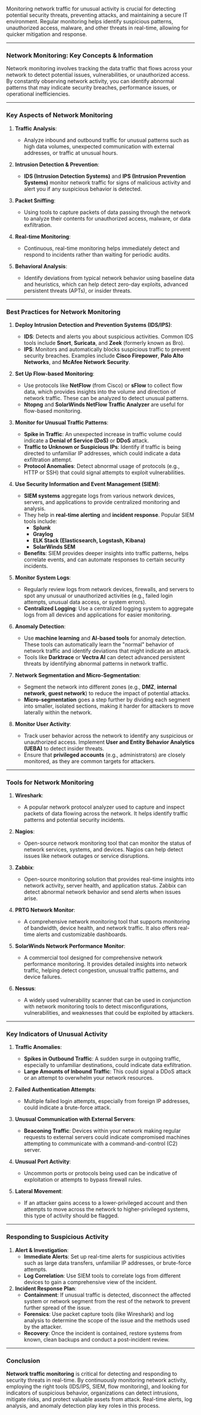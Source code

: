 Monitoring network traffic for unusual activity is crucial for detecting potential security threats, preventing attacks, and maintaining a secure IT environment. Regular monitoring helps identify suspicious patterns, unauthorized access, malware, and other threats in real-time, allowing for quicker mitigation and response.

---

### **Network Monitoring: Key Concepts & Information**

Network monitoring involves tracking the data traffic that flows across your network to detect potential issues, vulnerabilities, or unauthorized access. By constantly observing network activity, you can identify abnormal patterns that may indicate security breaches, performance issues, or operational inefficiencies.

---

### **Key Aspects of Network Monitoring**

1. **Traffic Analysis**:
    
    - Analyze inbound and outbound traffic for unusual patterns such as high data volumes, unexpected communication with external addresses, or traffic at unusual hours.
2. **Intrusion Detection & Prevention**:
    
    - **IDS (Intrusion Detection Systems)** and **IPS (Intrusion Prevention Systems)** monitor network traffic for signs of malicious activity and alert you if any suspicious behavior is detected.
3. **Packet Sniffing**:
    
    - Using tools to capture packets of data passing through the network to analyze their contents for unauthorized access, malware, or data exfiltration.
4. **Real-time Monitoring**:
    
    - Continuous, real-time monitoring helps immediately detect and respond to incidents rather than waiting for periodic audits.
5. **Behavioral Analysis**:
    
    - Identify deviations from typical network behavior using baseline data and heuristics, which can help detect zero-day exploits, advanced persistent threats (APTs), or insider threats.

---

### **Best Practices for Network Monitoring**

1. **Deploy Intrusion Detection and Prevention Systems (IDS/IPS)**:
    
    - **IDS**: Detects and alerts you about suspicious activities. Common IDS tools include **Snort**, **Suricata**, and **Zeek** (formerly known as Bro).
    - **IPS**: Monitors and automatically blocks suspicious traffic to prevent security breaches. Examples include **Cisco Firepower**, **Palo Alto Networks**, and **McAfee Network Security**.
2. **Set Up Flow-based Monitoring**:
    
    - Use protocols like **NetFlow** (from Cisco) or **sFlow** to collect flow data, which provides insights into the volume and direction of network traffic. These can be analyzed to detect unusual patterns.
    - **Ntopng** and **SolarWinds NetFlow Traffic Analyzer** are useful for flow-based monitoring.
3. **Monitor for Unusual Traffic Patterns**:
    
    - **Spike in Traffic**: An unexpected increase in traffic volume could indicate a **Denial of Service (DoS)** or **DDoS** attack.
    - **Traffic to Unknown or Suspicious IPs**: Identify if traffic is being directed to unfamiliar IP addresses, which could indicate a data exfiltration attempt.
    - **Protocol Anomalies**: Detect abnormal usage of protocols (e.g., HTTP or SSH) that could signal attempts to exploit vulnerabilities.
4. **Use Security Information and Event Management (SIEM)**:
    
    - **SIEM systems** aggregate logs from various network devices, servers, and applications to provide centralized monitoring and analysis.
    - They help in **real-time alerting** and **incident response**. Popular SIEM tools include:
        - **Splunk**
        - **Graylog**
        - **ELK Stack (Elasticsearch, Logstash, Kibana)**
        - **SolarWinds SEM**
    - **Benefits**: SIEM provides deeper insights into traffic patterns, helps correlate events, and can automate responses to certain security incidents.
5. **Monitor System Logs**:
    
    - Regularly review logs from network devices, firewalls, and servers to spot any unusual or unauthorized activities (e.g., failed login attempts, unusual data access, or system errors).
    - **Centralized Logging**: Use a centralized logging system to aggregate logs from all devices and applications for easier monitoring.
6. **Anomaly Detection**:
    
    - Use **machine learning** and **AI-based tools** for anomaly detection. These tools can automatically learn the "normal" behavior of network traffic and identify deviations that might indicate an attack.
    - Tools like **Darktrace** or **Vectra AI** can detect advanced persistent threats by identifying abnormal patterns in network traffic.
7. **Network Segmentation and Micro-Segmentation**:
    
    - Segment the network into different zones (e.g., **DMZ**, **internal network**, **guest network**) to reduce the impact of potential attacks.
    - **Micro-segmentation** goes a step further by dividing each segment into smaller, isolated sections, making it harder for attackers to move laterally within the network.
8. **Monitor User Activity**:
    
    - Track user behavior across the network to identify any suspicious or unauthorized access. Implement **User and Entity Behavior Analytics (UEBA)** to detect insider threats.
    - Ensure that **privileged accounts** (e.g., administrators) are closely monitored, as they are common targets for attackers.

---

### **Tools for Network Monitoring**

1. **Wireshark**:
    
    - A popular network protocol analyzer used to capture and inspect packets of data flowing across the network. It helps identify traffic patterns and potential security incidents.
2. **Nagios**:
    
    - Open-source network monitoring tool that can monitor the status of network services, systems, and devices. Nagios can help detect issues like network outages or service disruptions.
3. **Zabbix**:
    
    - Open-source monitoring solution that provides real-time insights into network activity, server health, and application status. Zabbix can detect abnormal network behavior and send alerts when issues arise.
4. **PRTG Network Monitor**:
    
    - A comprehensive network monitoring tool that supports monitoring of bandwidth, device health, and network traffic. It also offers real-time alerts and customizable dashboards.
5. **SolarWinds Network Performance Monitor**:
    
    - A commercial tool designed for comprehensive network performance monitoring. It provides detailed insights into network traffic, helping detect congestion, unusual traffic patterns, and device failures.
6. **Nessus**:
    
    - A widely used vulnerability scanner that can be used in conjunction with network monitoring tools to detect misconfigurations, vulnerabilities, and weaknesses that could be exploited by attackers.

---

### **Key Indicators of Unusual Activity**

1. **Traffic Anomalies**:
    
    - **Spikes in Outbound Traffic**: A sudden surge in outgoing traffic, especially to unfamiliar destinations, could indicate data exfiltration.
    - **Large Amounts of Inbound Traffic**: This could signal a DDoS attack or an attempt to overwhelm your network resources.
2. **Failed Authentication Attempts**:
    
    - Multiple failed login attempts, especially from foreign IP addresses, could indicate a brute-force attack.
3. **Unusual Communication with External Servers**:
    
    - **Beaconing Traffic**: Devices within your network making regular requests to external servers could indicate compromised machines attempting to communicate with a command-and-control (C2) server.
4. **Unusual Port Activity**:
    
    - Uncommon ports or protocols being used can be indicative of exploitation or attempts to bypass firewall rules.
5. **Lateral Movement**:
    
    - If an attacker gains access to a lower-privileged account and then attempts to move across the network to higher-privileged systems, this type of activity should be flagged.

---

### **Responding to Suspicious Activity**

1. **Alert & Investigation**:
    - **Immediate Alerts**: Set up real-time alerts for suspicious activities such as large data transfers, unfamiliar IP addresses, or brute-force attempts.
    - **Log Correlation**: Use SIEM tools to correlate logs from different devices to gain a comprehensive view of the incident.
2. **Incident Response Plan**:
    - **Containment**: If unusual traffic is detected, disconnect the affected system or network segment from the rest of the network to prevent further spread of the issue.
    - **Forensics**: Use packet capture tools (like Wireshark) and log analysis to determine the scope of the issue and the methods used by the attacker.
    - **Recovery**: Once the incident is contained, restore systems from known, clean backups and conduct a post-incident review.

---

### **Conclusion**

**Network traffic monitoring** is critical for detecting and responding to security threats in real-time. By continuously monitoring network activity, employing the right tools (IDS/IPS, SIEM, flow monitoring), and looking for indicators of suspicious behavior, organizations can detect intrusions, mitigate risks, and protect valuable assets from attack. Real-time alerts, log analysis, and anomaly detection play key roles in this process.
